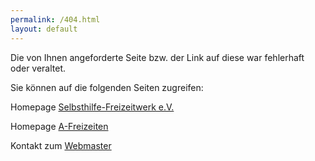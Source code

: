 ```yaml
---
permalink: /404.html
layout: default
---
```

<script language="javascript">
  document.write("<h1>"+document.referrer+"</h1>");
  //if()
  //  window.location.href = "/home"
</script>

Die von Ihnen angeforderte Seite bzw. der Link auf diese war fehlerhaft oder veraltet.

Sie können auf die folgenden Seiten zugreifen:

Homepage [Selbsthilfe-Freizeitwerk e.V.](http://www.selbsthilfe-freizeitwerk.de)

Homepage [A-Freizeiten](http://www.a-freizeiten.de)

Kontakt zum [Webmaster](mailto:webmaster@a-freizeiten.de)
